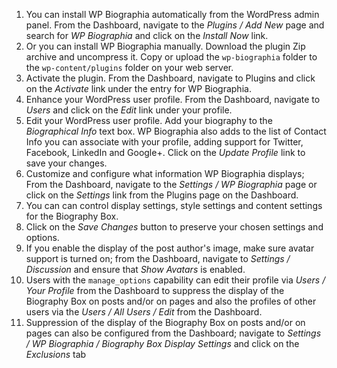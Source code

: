 <!--
.. title: WP Biographia 1) Installation
.. slug: 1-installation
.. date: 2012-05-01 11:08:33
.. tags: 
.. category: 
.. link: 
.. description: 
.. type: text
.. categories: 
.. has_math: no
.. status: published
.. wp-status: publish
-->

<html><body><ol>
	<li>You can install WP Biographia automatically from the WordPress admin panel. From the Dashboard, navigate to the <em>Plugins / Add New</em> page and search for <em>WP Biographia</em> and click on the <em>Install Now</em> link.</li>
	<li>Or you can install WP Biographia manually. Download the plugin Zip archive and uncompress it. Copy or upload the <code>wp-biographia</code> folder to the <code>wp-content/plugins</code> folder on your web server.</li>
	<li>Activate the plugin. From the Dashboard, navigate to Plugins and click on the <em>Activate</em> link under the entry for WP Biographia.</li>
	<li>Enhance your WordPress user profile. From the Dashboard, navigate to <em>Users</em> and click on the <em>Edit</em> link under your profile.</li>
	<li>Edit your WordPress user profile. Add your biography to the <em>Biographical Info</em> text box. WP Biographia also adds to the list of Contact Info you can associate with your profile, adding support for Twitter, Facebook, LinkedIn and Google+. Click on the <em>Update Profile</em> link to save your changes.</li>
	<li>Customize and configure what information WP Biographia displays; From the Dashboard, navigate to the <em>Settings / WP Biographia</em> page or click on the <em>Settings</em> link from the Plugins page on the Dashboard.</li>
	<li>You can can control display settings, style settings and content settings for the Biography Box.</li>
	<li>Click on the <em>Save Changes</em> button to preserve your chosen settings and options.</li>
	<li>If you enable the display of the post author's image, make sure avatar support is turned on; from the Dashboard, navigate to <em>Settings / Discussion</em> and ensure that <em>Show Avatars</em> is enabled.</li>
	<li>Users with the <code>manage_options</code> capability can edit their profile via <em>Users / Your Profile</em> from the Dashboard to suppress the display of the Biography Box on posts and/or on pages and also the profiles of other users via the <em>Users / All Users / Edit</em> from the Dashboard.</li>
	<li>Suppression of the display of the Biography Box on posts and/or on pages can also be configured from the Dashboard; navigate to <em>Settings / WP Biographia / Biography Box Display Settings</em> and click on the <em>Exclusions</em> tab</li>
</ol>
</body></html>

